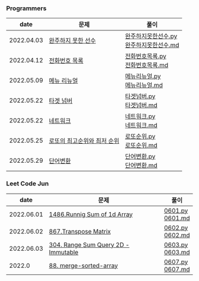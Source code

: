 ### Programmers
|date|문제|풀이|
|---|----|----|
|2022.04.03|[완주하지 못한 선수](https://programmers.co.kr/learn/courses/30/lessons/42576)|[완주하지못한선수.py](src/완주하지못한선수.py) </br>[완주하지못한선수.md](solve/완주하지못한선수.md)|
|2022.04.12|[전화번호 목록](https://programmers.co.kr/learn/courses/30/lessons/42576)|[전화번호목록.py](src/전화번호목록.py) </br>[전화번호목록.md](solve/완주하지못한선수.md)|
|2022.05.09|[메뉴 리뉴얼](https://programmers.co.kr/learn/courses/30/lessons/72411)|[메뉴리뉴얼.py](src/메뉴리뉴얼.py) </br>[메뉴리뉴얼.md](solve/메뉴리뉴얼.md)|
|2022.05.22|[타겟 넘버](https://programmers.co.kr/learn/courses/30/lessons/43165)|[타겟넘버.py](src/타겟넘버.py) </br>[타겟넘버.md](solve/타겟넘버.md)|
|2022.05.22|[네트워크](https://programmers.co.kr/learn/courses/30/lessons/43162?language=python3)|[네트워크.py](src/네트워크.py) </br>[네트워크.md](solve/네트워크.md)|
|2022.05.25|[로또의 최고순위와 최저 순위](https://programmers.co.kr/learn/courses/30/lessons/77484)|[로또순위.py](src/로또순위.py) </br>[로또순위.md](solve/로또순위.md)|
|2022.05.29|[단어변환](https://programmers.co.kr/learn/courses/30/lessons/43162?language=python3)|[단어변환.py](src/단어변환.py) </br>[단어변환.md](solve/단어변환.md)|

### Leet Code Jun
|date|문제|풀이|
|---|----|----|
|2022.06.01|[1486.Runnig Sum of 1d Array](https://leetcode.com/problems/running-sum-of-1d-array/)|[0601.py](LeetCode2206/0601.py) </br>[0601.md](LeetCode2206/0601.md)|
|2022.06.02|[867.Transpose Matrix](https://leetcode.com/problems/transpose-matrix/)|[0602.py](LeetCode2206/0602.py) </br>[0602.md](LeetCode2206/0602.md)|
|2022.06.03|[304. Range Sum Query 2D -Immutable](https://leetcode.com/problems/range-sum-query-2d-immutable/)|[0603.py](LeetCode2206/0603.py) </br>[0603.md](LeetCode2206/0603.md)|
|2022.0|[88. merge-sorted-array](https://leetcode.com/problems/merge-sorted-array/)|[0607.py](LeetCode2206/0607.py) </br>[0607.md](LeetCode2206/0607.md)|